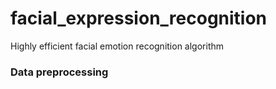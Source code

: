 # facial_expression_recognition
Highly efficient facial emotion recognition algorithm

### Data preprocessing
